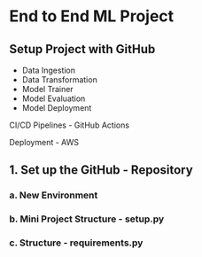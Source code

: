 # End to End ML Project

## Setup Project with GitHub
* Data Ingestion
* Data Transformation
* Model Trainer
* Model Evaluation
* Model Deployment

CI/CD Pipelines - GitHub Actions

Deployment - AWS



## 1. Set up the GitHub - Repository
### a. New Environment
### b. Mini Project Structure - setup.py
### c. Structure - requirements.py